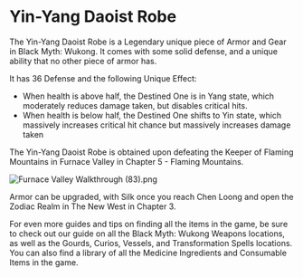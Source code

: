# Yin-Yang Daoist Robe

The Yin-Yang Daoist Robe is a Legendary unique piece of Armor and Gear in Black Myth: Wukong. It comes with some solid defense, and a unique ability that no other piece of armor has. 

It has 36 Defense and the following Unique Effect: 

  * When health is above half, the Destined One is in Yang state, which moderately reduces damage taken, but disables critical hits.
  * When health is below half, the Destined One shifts to Yin state, which massively increases critical hit chance but massively increases damage taken

The Yin-Yang Daoist Robe is obtained upon defeating the Keeper of Flaming Mountains in Furnace Valley in Chapter 5 - Flaming Mountains. 

![Furnace Valley Walkthrough \(83\).png](https://oyster.ignimgs.com/mediawiki/apis.ign.com/black-myth-wukong/f/fe/Furnace_Valley_Walkthrough_%2883%29.png)

Armor can be upgraded, with Silk once you reach Chen Loong and open the Zodiac Realm in The New West in Chapter 3. 

For even more guides and tips on finding all the items in the game, be sure to check out our guide on all the Black Myth: Wukong Weapons locations, as well as the Gourds, Curios, Vessels, and Transformation Spells locations. You can also find a library of all the Medicine Ingredients and Consumable Items in the game. 
